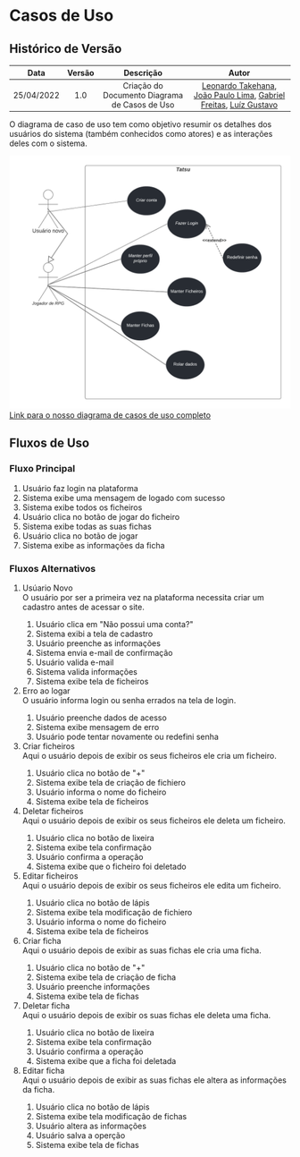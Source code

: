 # Casos de Uso

## Histórico de Versão
|    Data    | Versão |                Descrição                |                     Autor                     |
| :--------: | :----: | :-------------------------------------: | :-------------------------------------------: |
| 25/04/2022 |  1.0   | Criação do Documento Diagrama de Casos de Uso |[Leonardo Takehana](https://github.com/ltakehana), [João Paulo Lima](https://github.com/jpaulohe4rt), [Gabriel Freitas](https://github.com/gabrielfreitass1), [Luíz Gustavo](https://github.com/LuizGustavoFR) |

O diagrama de caso de uso tem como objetivo resumir os detalhes dos usuários do sistema (também conhecidos como atores) e as interações deles com o sistema.


<img src="../Assets/Images/casosUso.png" alt="UserCases">
<br>
<a href="https://lucid.app/lucidchart/ae4233ad-e531-44be-b961-696152307382/edit?invitationId=inv_8ac4596d-9ca2-4c56-babc-58f933c1278a">Link para o nosso diagrama de casos de uso completo</a>

## Fluxos de Uso

### Fluxo Principal
    
<ol>
    <li>Usuário faz login na plataforma</li>
    <li>Sistema exibe uma mensagem de logado com sucesso</li>
    <li>Sistema exibe todos os ficheiros</li>
    <li>Usuário clica no botão de jogar do ficheiro</li>
    <li>Sistema exibe todas as suas fichas</li>
    <li>Usuário clica no botão de jogar</li>
    <li>Sistema exibe as informações da ficha</li>    
</ol>

### Fluxos Alternativos
 <ol>

 <li>Usúario Novo</li>
 O usuário por ser a primeira vez na plataforma necessita criar um cadastro antes de acessar o site.
    <ol>
        <li>Usuário clica em "Não possui uma conta?"</li>
        <li>Sistema exibi a tela de cadastro</li>
        <li>Usuário preenche as informações</li>
        <li>Sistema envia e-mail de confirmação</li>
        <li>Usuário valida e-mail</li>
        <li>Sistema valida informações</li>
        <li>Sistema exibe tela de ficheiros</li>
    </ol>

<li>Erro ao logar</li>
 O usuário informa login ou senha errados na tela de login.
    <ol>
        <li>Usuário preenche dados de acesso</li>
        <li>Sistema exibe mensagem de erro</li>
        <li>Usuário pode tentar novamente ou redefini senha</li>
    </ol>

<li>Criar ficheiros</li>
    Aqui o usuário depois de exibir os seus ficheiros ele cria um ficheiro.
    <ol>
        <li>Usuário clica no botão de "+"</li>
        <li>Sistema exibe tela de criação de fichiero</li>
        <li>Usuário informa o nome do ficheiro</li>
        <li>Sistema exibe tela de ficheiros</li>
    </ol>

<li>Deletar ficheiros</li>
    Aqui o usuário depois de exibir os seus ficheiros ele deleta um ficheiro.
    <ol>
        <li>Usuário clica no botão de lixeira</li>
        <li>Sistema exibe tela confirmação</li>
        <li>Usuário confirma a operação</li>
        <li>Sistema exibe que o ficheiro foi deletado</li>
    </ol>

 <li>Editar ficheiros</li>
    Aqui o usuário depois de exibir os seus ficheiros ele edita um ficheiro.
    <ol>
        <li>Usuário clica no botão de lápis</li>
        <li>Sistema exibe tela modificação de fichiero</li>
        <li>Usuário informa o nome do ficheiro</li>
        <li>Sistema exibe tela de ficheiros</li>
    </ol>  

<li>Criar ficha</li>
    Aqui o usuário depois de exibir as suas fichas ele cria uma ficha.
    <ol>
        <li>Usuário clica no botão de "+"</li>
        <li>Sistema exibe tela de criação de ficha</li>
        <li>Usuário preenche informações</li>
        <li>Sistema exibe tela de fichas</li>
    </ol>

<li>Deletar ficha</li>
    Aqui o usuário depois de exibir os suas fichas ele deleta uma ficha.
    <ol>
        <li>Usuário clica no botão de lixeira</li>
        <li>Sistema exibe tela confirmação</li>
        <li>Usuário confirma a operação</li>
        <li>Sistema exibe que a ficha foi deletada</li>
    </ol>
    
 <li>Editar ficha</li>
    Aqui o usuário depois de exibir as suas fichas ele altera as informações da ficha.
    <ol>
        <li>Usuário clica no botão de lápis</li>
        <li>Sistema exibe tela modificação de fichas</li>
        <li>Usuário altera as informações</li>
        <li>Usuário salva a operção</li>
        <li>Sistema exibe tela de fichas</li>
    </ol>       
    
</ol>